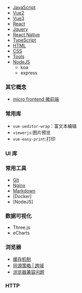 - [JavaScript](./JavaScript/index.md)
- [Vue2](./Vue2/index.md)
- [Vue3](./Vue3/index.md)
- [React](./React/index.md)
- [Jquery]()
- [React Native]()
- [TypeScript](./TypeScript/index.md)
- [HTML](./HTML/index.md)
- [CSS](./CSS/index.md)
- [Tools](./Tools/index.md)
- [NodeJS]()
  - koa
  - express

### 其它概念

- [micro frontend 微前端](./MicroFrontend/index.md)

### 常用库

- `vue-ueditor-wrap`：富文本编辑
- `viewerjs`:图片预览
- `vue-easy-print`:打印

### UI 库

### 常用工具

- [Git](./Commands/Git.md)
- [Nginx](./Commands/Nginx/index.md)
- [Markdown](./Tools/markdown/index.md)
- [Docker]
- [NodeJS]

### 数据可视化

- Three.js
- eCharts

### 浏览器

- [缓存机制]()
- [同源策略 | 跨域](./Browsers/cors/index.md)
- [浏览器兼容问题]()

### HTTP
